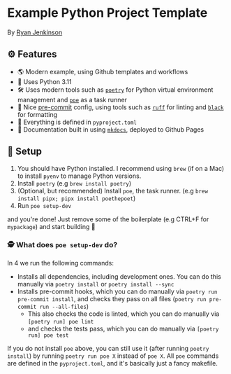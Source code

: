 # Example Python Project Template

By [Ryan Jenkinson](https://ryan.eco)

## ⚙️ Features

- 🌎 Modern example, using Github templates and workflows
- 🐍 Uses Python 3.11
- 🛠️ Uses modern tools such as [`poetry`](https://github.com/python-poetry/poetry) for Python virtual environment management and [`poe`](https://github.com/nat-n/poethepoet) as a task runner
- 🔧 Nice [pre-commit](https://pre-commit.com/) config, using tools such as [`ruff`](https://github.com/astral-sh/ruff) for linting and [`black`](https://github.com/psf/black) for formatting
- 🤝 Everything is defined in `pyproject.toml`
- 📝 Documentation built in using [`mkdocs`](https://www.mkdocs.org/), deployed to Github Pages

## 🚧 Setup

1. You should have Python installed. I recommend using `brew` (if on a Mac) to install `pyenv` to manage Python versions.
2. Install `poetry` (e.g `brew install poetry`)
3. (Optional, but recommended) Install `poe`, the task runner. (e.g `brew install pipx; pipx install poethepoet`)
4. Run `poe setup-dev`

and you're done! Just remove some of the boilerplate (e.g CTRL+F for `mypackage`) and start building 🚀

### 🕵️ What does `poe setup-dev` do?

In 4 we run the following commands:

- Installs all dependencies, including development ones. You can do this manually via `poetry install` or `poetry install --sync`
- Installs pre-commit hooks, which you can do manually via `poetry run pre-commit install`, and checks they pass on all files (`poetry run pre-commit run --all-files`)
  - This also checks the code is linted, which you can do manually via `[poetry run] poe lint`
  - and checks the tests pass, which you can do manually via `[poetry run] poe test`

If you do not install `poe` above, you can still use it (after running `poetry install`) by running `poetry run poe X` instead of `poe X`. All `poe` commands are defined in the `pyproject.toml`, and it's basically just a fancy makefile.
